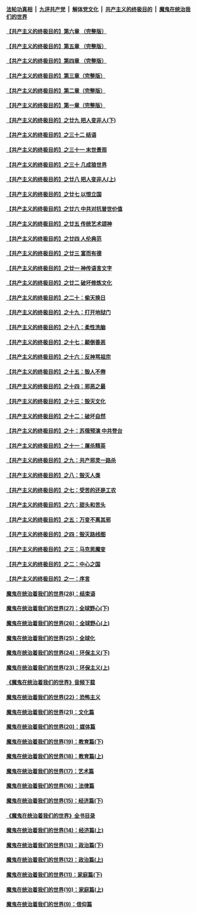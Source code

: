####  [法轮功真相](../../../../basic/blob/master/README.md?t=02221201) &nbsp;|&nbsp; [九评共产党](../../../../9ping.md/blob/master/README.md?t=02221201) &nbsp;|&nbsp; [解体党文化](../../../../jtdwh.md/blob/master/README.md?t=02221201)  &nbsp;|&nbsp; [共产主义的终极目的](../../../../gczydzjmd.md/blob/master/README.md?t=02221201) &nbsp;|&nbsp; [魔鬼在统治我们的世界](../../../../mgztzwmdsj.md/blob/master/README.md?t=02221201) 

#### [【共产主义的终极目的】第六章 （完整版）](../pages/nsc422/n11428913.md?t=02221201) 

#### [【共产主义的终极目的】第五章 （完整版）](../pages/nsc422/n11428912.md?t=02221201) 

#### [【共产主义的终极目的】第四章 （完整版）](../pages/nsc422/n11428907.md?t=02221201) 

#### [【共产主义的终极目的】第三章（完整版）](../pages/nsc422/n11428848.md?t=02221201) 

#### [【共产主义的终极目的】第二章（完整版）](../pages/nsc422/n11428831.md?t=02221201) 

#### [【共产主义的终极目的】第一章（完整版）](../pages/nsc422/n11417651.md?t=02221201) 

#### [【共产主义的终极目的】之廿九 把人变非人(下)](../pages/nsc422/n11344140.md?t=02221201) 

#### [【共产主义的终极目的】之三十二 结语](../pages/nsc422/n11360535.md?t=02221201) 

#### [【共产主义的终极目的】之三十一 末世景观](../pages/nsc422/n11351129.md?t=02221201) 

#### [【共产主义的终极目的】之三十 几成狼世界](../pages/nsc422/n11348280.md?t=02221201) 

#### [【共产主义的终极目的】之廿八 把人变非人(上)](../pages/nsc422/n11340492.md?t=02221201) 

#### [【共产主义的终极目的】之廿七 以恨立国](../pages/nsc422/n11336944.md?t=02221201) 

#### [【共产主义的终极目的】之廿六 中共对抗普世价值](../pages/nsc422/n11324785.md?t=02221201) 

#### [【共产主义的终极目的】之廿五 传统艺术颂神](../pages/nsc422/n11296396.md?t=02221201) 

#### [【共产主义的终极目的】之廿四 人伦典范](../pages/nsc422/n11296397.md?t=02221201) 

#### [【共产主义的终极目的】之廿三 富而有德](../pages/nsc422/n11283598.md?t=02221201) 

#### [【共产主义的终极目的】之廿一 神传语言文字](../pages/nsc422/n11263265.md?t=02221201) 

#### [【共产主义的终极目的】之廿二 破坏修炼文化](../pages/nsc422/n11245728.md?t=02221201) 

#### [【共产主义的终极目的】之二十：偷天换日](../pages/nsc422/n11238846.md?t=02221201) 

#### [【共产主义的终极目的】之十九：打开地狱门](../pages/nsc422/n11206376.md?t=02221201) 

#### [【共产主义的终极目的】之十八：柔性洗脑](../pages/nsc422/n11199994.md?t=02221201) 

#### [【共产主义的终极目的】之十七：颠倒善恶](../pages/nsc422/n11179782.md?t=02221201) 

#### [【共产主义的终极目的】之十六：反神骂祖宗](../pages/nsc422/n11166798.md?t=02221201) 

#### [【共产主义的终极目的】之十五：毁人不倦](../pages/nsc422/n11166792.md?t=02221201) 

#### [【共产主义的终极目的】之十四：邪恶之最](../pages/nsc422/n11150249.md?t=02221201) 

#### [【共产主义的终极目的】之十三：毁灭文化](../pages/nsc422/n11135227.md?t=02221201) 

#### [【共产主义的终极目的】之十二：破坏自然](../pages/nsc422/n11135214.md?t=02221201) 

#### [【共产主义的终极目的】之十：苏俄预演 中共登台](../pages/nsc422/n11118424.md?t=02221201) 

#### [【共产主义的终极目的】之十一：屠杀精英](../pages/nsc422/n11118442.md?t=02221201) 

#### [【共产主义的终极目的】之九：共产邪灵一路杀](../pages/nsc422/n11114139.md?t=02221201) 

#### [【共产主义的终极目的】之八：毁灭人类](../pages/nsc422/n11108503.md?t=02221201) 

#### [【共产主义的终极目的】之七：受苦的还是工农](../pages/nsc422/n11101809.md?t=02221201) 

#### [【共产主义的终极目的】之六：甜头和苦头](../pages/nsc422/n11096971.md?t=02221201) 

#### [【共产主义的终极目的】之五：万变不离其邪](../pages/nsc422/n11091285.md?t=02221201) 

#### [【共产主义的终极目的】之四：毁灭路线图](../pages/nsc422/n11086284.md?t=02221201) 

#### [【共产主义的终极目的】之三：马克思魔变](../pages/nsc422/n11061941.md?t=02221201) 

#### [【共产主义的终极目的】之二：中心之国](../pages/nsc422/n11047728.md?t=02221201) 

#### [【共产主义的终极目的】之一：序言](../pages/nsc422/n11086077.md?t=02221201) 

#### [魔鬼在统治着我们的世界(28)：结束语](../pages/nsc422/n10936246.md?t=02221201) 

#### [魔鬼在统治着我们的世界(27)：全球野心(下)](../pages/nsc422/n10928319.md?t=02221201) 

#### [魔鬼在统治着我们的世界(26)：全球野心(上)](../pages/nsc422/n10900318.md?t=02221201) 

#### [魔鬼在统治着我们的世界(25)：全球化](../pages/nsc422/n10788205.md?t=02221201) 

#### [魔鬼在统治着我们的世界(24)：环保主义(下)](../pages/nsc422/n10695307.md?t=02221201) 

#### [魔鬼在统治着我们的世界(23)：环保主义(上)](../pages/nsc422/n10688613.md?t=02221201) 

#### [《魔鬼在统治着我们的世界》音频下载](../pages/nsc422/n10635553.md?t=02221201) 

#### [魔鬼在统治着我们的世界(22)：恐怖主义](../pages/nsc422/n10614727.md?t=02221201) 

#### [魔鬼在统治着我们的世界(21)：文化篇](../pages/nsc422/n10597706.md?t=02221201) 

#### [魔鬼在统治着我们的世界(20)：媒体篇](../pages/nsc422/n10586579.md?t=02221201) 

#### [魔鬼在统治着我们的世界(19)：教育篇(下)](../pages/nsc422/n10564808.md?t=02221201) 

#### [魔鬼在统治着我们的世界(18)：教育篇(上)](../pages/nsc422/n10526970.md?t=02221201) 

#### [魔鬼在统治着我们的世界(17)：艺术篇](../pages/nsc422/n10499093.md?t=02221201) 

#### [魔鬼在统治着我们的世界(16)：法律篇](../pages/nsc422/n10485969.md?t=02221201) 

#### [魔鬼在统治着我们的世界(15)：经济篇(下)](../pages/nsc422/n10469975.md?t=02221201) 

#### [《魔鬼在统治着我们的世界》全书目录](../pages/nsc422/n10464261.md?t=02221201) 

#### [魔鬼在统治着我们的世界(14)：经济篇(上)](../pages/nsc422/n10457370.md?t=02221201) 

#### [魔鬼在统治着我们的世界(13)：政治篇(下)](../pages/nsc422/n10448270.md?t=02221201) 

#### [魔鬼在统治着我们的世界(12)：政治篇(上)](../pages/nsc422/n10444576.md?t=02221201) 

#### [魔鬼在统治着我们的世界(11)：家庭篇(下)](../pages/nsc422/n10440961.md?t=02221201) 

#### [魔鬼在统治着我们的世界(10)：家庭篇(上)](../pages/nsc422/n10435448.md?t=02221201) 

#### [魔鬼在统治着我们的世界(9)：信仰篇](../pages/nsc422/n10432159.md?t=02221201) 

